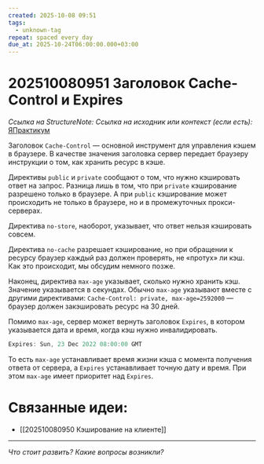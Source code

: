 ```yaml
---
created: 2025-10-08 09:51
tags:
  - unknown-tag
repeat: spaced every day
due_at: 2025-10-24T06:00:00.000+03:00
---
```

# 202510080951 Заголовок Cache-Control и Expires

*Ссылка на StructureNote:*
*Ссылка на исходник или контекст (если есть):* [ЯПрактикум](https://practicum.yandex.ru/learn/backend-nodejs/courses/a4214ab0-2146-4152-b90e-651bf4c7ca5e/sprints/564244/topics/30b04f32-dfb9-4449-8b8a-076fafa5924b/lessons/c31f0466-0632-4f59-8b91-01c4fe1a28f6/)

Заголовок `Cache-Control` — основной инструмент для управления кэшем в браузере. В качестве значения заголовка сервер передает браузеру инструкции о том, как хранить ресурс в кэше.

Директивы `public` и `private` сообщают о том, что нужно кэшировать ответ на запрос. Разница лишь в том, что при `private` кэширование разрешено только в браузере. А при `public` кэширование может происходить не только в браузере, но и в промежуточных прокси-серверах.

Директива `no-store`, наоборот, указывает, что ответ нельзя кэшировать совсем.

Директива `no-cache` разрешает кэширование, но при обращении к ресурсу браузер каждый раз должен проверять, не «протух» ли кэш. Как это происходит, мы обсудим немного позже.

Наконец, директива `max-age` указывает, сколько нужно хранить кэш. Значение указывается в секундах. Обычно `max-age` указывают вместе с другими директивами: `Сache-Control: private, max-age=2592000` — браузер должен закэшировать ресурс на 30 дней.

Помимо `max-age`, сервер может вернуть заголовок `Expires`, в котором указывается дата и время, когда кэш нужно инвалидировать.

```ts
Expires: Sun, 23 Dec 2022 08:00:00 GMT
```

То есть `max-age` устанавливает время жизни кэша с момента получения ответа от сервера, а `Expires` устанавливает точную дату и время. При этом `max-age` имеет приоритет над `Expires`.

# Связанные идеи:

* [[202510080950 Кэширование на клиенте]]
---

*Что стоит развить? Какие вопросы возникли?*
